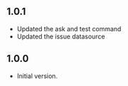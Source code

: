 ## 1.0.1

- Updated the ask and test command
- Updated the issue datasource

## 1.0.0

- Initial version.
